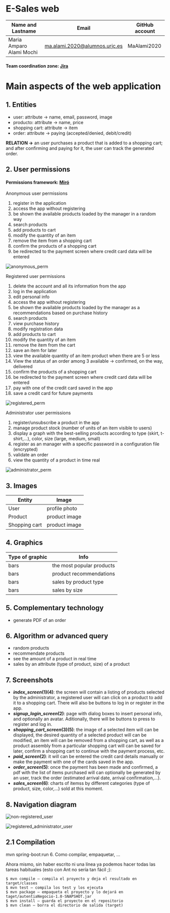 # **E-Sales web**

| Name and Lastname | Email | GitHub account |
| --- | --- | --- |
| Maria Amparo Alami Mochi | ma.alami.2020@alumnos.urjc.es | MaAlami2020 |

#### Team coordination zone: [Jira](https://webapp1.atlassian.net/jira/software/projects/SCRUM/boards/1)

# Main aspects of the web application

## **1. Entities**
- user: attribute -> name, email, password, image
- producto: attribute -> name, price
- shopping cart: attribute -> item
- order: attribute -> paying (accepted/denied, debit/credit)

**RELATION ->** an user purchases a product that is added to a shopping cart; and after confirming and paying for it, the user can track the generated order.

## **2. User permissions**

#### Permissions framework: [Miró](https://miro.com/app/board/uXjVKum1Mlo=/)

Anonymous user permissions

1. register in the application
2. access the app without registering
3. be shown the available products loaded by the manager in a random way
4. search products
5. add products to cart
6. modify the quantity of an item
7. remove the item from a shopping cart
8. confirm the products of a shopping cart
9. be redirected to the payment screen where credit card data will be entered

![anonymous_perm](/images/anonymous_user.PNG)

Registered user permissions

1. delete the account and all its information from the app
2. log in the application
3. edit personal info
4. access the app without registering
5. be shown the available products loaded by the manager as a recommendations based on purchase history
6. search products
7. view purchase history
8. modify registration data
9. add products to cart
10. modify the quantity of an item
11. remove the item from the cart
12. save an item for later
13. view the available quantity of an item product when there are 5 or less
14. View the status of an order among 3 available -> confirmed, on the way, delivered
15. confirm the products of a shopping cart
16. be redirected to the payment screen where credit card data will be entered
17. pay with one of the credit card saved in the app
18. save a credit card for future payments

![registered_perm](/images/registered_user.PNG)

Administrator user permissions

1. register/unsubscribe a product in the app
2. manage product stock (number of units of an item visible to users)
3. display a graph with the best-selling products according to type (skirt, t-shirt,...), color, size (large, medium, small)
4. register as an manager with a specific password in a configuration file (encrypted)
5. validate an order
6. view the quantity of a product in time real

![administrator_perm](/images/administrator_user.PNG)

## **3. Images**
| Entity | Image |
| --- | --- |
| User | profile photo |
| Product | product image |
| Shopping cart | product image |

## **4. Graphics**
| Type of graphic | Info |
| --- | --- |
| bars | the most popular products |
| bars | product recommendations |
| bars | sales by product type |
| bars | sales by size |

## **5. Complementary technology**
- generate PDF of an order

## **6. Algorithm or advanced query**
- random products
- recommendate products
- see the amount of a product in real time
- sales by an attribute (type of product, size) of a product

## **7. Screenshots**

  * **_index_screen_(1)(4)**: the screen will contain a listing of products selected by the administrator, a registered user will can click on a product to add it to a shopping cart. There will also be buttons to log in or register in the app.
  * **_signup_login_screen_(2)**: page with dialog boxes to insert personal info, and optionally an avatar. Aditionally, there will be buttons to press to register and log in.
   * **_shopping_cart_screen_(3)(5)**: the image of a selected item will can be displayed, the desired quantity of a selected product will can be modified, an item will can be removed from a shopping cart, as well as a product assembly from a particular shopping cart will can be saved for later, confirm a shopping cart to continue with the payment process, etc.
  * **_paid_screen_(2)**: it will can be entered the credit card details manually or make the payment with one of the cards saved in the app.
  * **_order_screen_(5)**: once the payment has been made and confirmed, a pdf with the list of items purchased will can optionally be generated by an user, track the order (estimated arrival date, arrival confirmation,...).
  * **_sales_screen_(6)**: charts of itemss by different categories (type of product, size, color,...) sold at this moment.

## **8. Navigation diagram**

![non-registered_user](/backend/src/main/resources/static/img/prototype1.jpg)

![registered_administrator_user](/backend/src/main/resources/static/img/prototype.jpg)

## **2.1 Compilation**
mvn spring-boot:run
6. Como compilar, empaquetar, …

Ahora mismo, sin haber escrito ni una línea ya podemos hacer todas las tareas habituales (esto con Ant no sería tan fácil ;):

    $ mvn compile – compila el proyecto y deja el resultado en target/classes
    $ mvn test – compila los test y los ejecuta
    $ mvn package – empaqueta el proyecto y lo dejará en taget/autentiaNegocio-1.0-SNAPSHOT.jar
    $ mvn install – guarda el proyecto en el repositorio
    $ mvn clean – borra el directorio de salida (target)